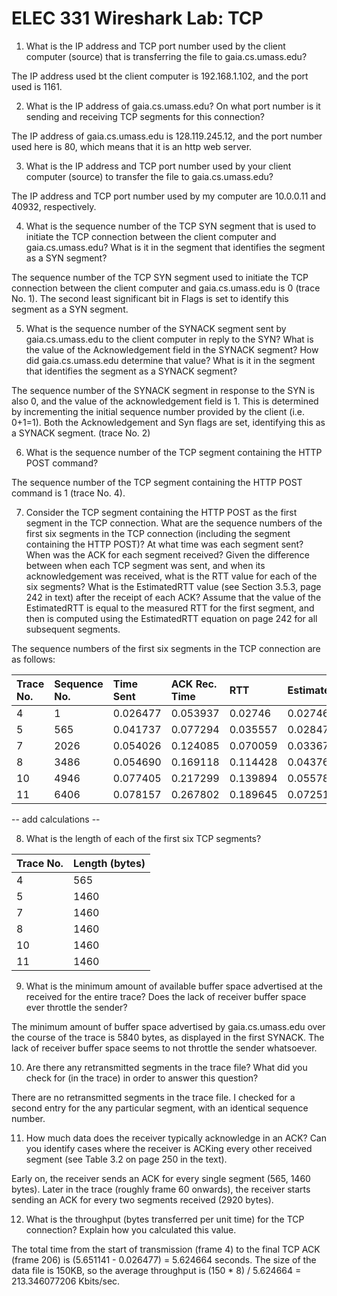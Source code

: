 # ELEC 331 Wireshark Lab: TCP

1. What is the IP address and TCP port number used by the client computer
(source) that is transferring the file to gaia.cs.umass.edu?

The IP address used bt the client computer is 192.168.1.102, and the port used
is 1161.

2. What is the IP address of gaia.cs.umass.edu? On what port number is it
sending and receiving TCP segments for this connection?

The IP address of gaia.cs.umass.edu is 128.119.245.12, and the port number used
here is 80, which means that it is an http web server.

3. What is the IP address and TCP port number used by your client computer
(source) to transfer the file to gaia.cs.umass.edu?

The IP address and TCP port number used by my computer are 10.0.0.11 and 40932,
respectively.

4. What is the sequence number of the TCP SYN segment that is used to initiate
the TCP connection between the client computer and gaia.cs.umass.edu? What is it
in the segment that identifies the segment as a SYN segment?

The sequence number of the TCP SYN segment used to initiate the TCP connection
between the client computer and gaia.cs.umass.edu is 0 (trace No. 1). The second
least significant bit in Flags is set to identify this segment as a SYN segment.

5. What is the sequence number of the SYNACK segment sent by gaia.cs.umass.edu
to the client computer in reply to the SYN? What is the value of the
Acknowledgement field in the SYNACK segment? How did gaia.cs.umass.edu
determine that value? What is it in the segment that identifies the segment as a
SYNACK segment?

The sequence number of the SYNACK segment in response to the SYN is also 0, and
the value of the acknowledgement field is 1. This is determined by incrementing
the initial sequence number provided by the client (i.e. 0+1=1). Both the
Acknowledgement and Syn flags are set, identifying this as a SYNACK segment.
(trace No. 2)

6. What is the sequence number of the TCP segment containing the HTTP POST
command?

The sequence number of the TCP segment containing the HTTP POST command is 1
(trace No. 4).

7. Consider the TCP segment containing the HTTP POST as the first segment in the
TCP connection. What are the sequence numbers of the first six segments in the
TCP connection (including the segment containing the HTTP POST)? At what
time was each segment sent? When was the ACK for each segment received?
Given the difference between when each TCP segment was sent, and when its
acknowledgement was received, what is the RTT value for each of the six
segments? What is the EstimatedRTT value (see Section 3.5.3, page 242 in
text) after the receipt of each ACK? Assume that the value of the
EstimatedRTT is equal to the measured RTT for the first segment, and then is
computed using the EstimatedRTT equation on page 242 for all subsequent
segments.

The sequence numbers of the first six segments in the TCP connection are as
follows:

| Trace No. | Sequence No. | Time Sent | ACK Rec. Time |   RTT    | EstimatedRTT |
| :-------- | :----------- | :-------- | :------------ | :------- | :----------- |
|     4     |        1     |  0.026477 |    0.053937   | 0.02746  |    0.02746   |
|     5     |      565     |  0.041737 |    0.077294   | 0.035557 |    0.028472  |
|     7     |     2026     |  0.054026 |    0.124085   | 0.070059 |    0.03367   |
|     8     |     3486     |  0.054690 |    0.169118   | 0.114428 |    0.043765  |
|    10     |     4946     |  0.077405 |    0.217299   | 0.139894 |    0.055781  |
|    11     |     6406     |  0.078157 |    0.267802   | 0.189645 |    0.072514  |

-- add calculations --

8. What is the length of each of the first six TCP segments?

| Trace No. | Length (bytes) |
| :-------- | :------------- |
|     4     |       565      |
|     5     |      1460      |
|     7     |      1460      |
|     8     |      1460      |
|    10     |      1460      |
|    11     |      1460      |

9. What is the minimum amount of available buffer space advertised at the received
for the entire trace? Does the lack of receiver buffer space ever throttle the
sender?

The minimum amount of buffer space advertised by gaia.cs.umass.edu over the
course of the trace is 5840 bytes, as displayed in the first SYNACK. The lack of
receiver buffer space seems to not throttle the sender whatsoever.


10. Are there any retransmitted segments in the trace file? What did you check for
(in the trace) in order to answer this question?

There are no retransmitted segments in the trace file. I checked for a second
entry for the any particular segment, with an identical sequence number.

11. How much data does the receiver typically acknowledge in an ACK? Can you
identify cases where the receiver is ACKing every other received segment (see
Table 3.2 on page 250 in the text).

Early on, the receiver sends an ACK for every single segment (565, 1460 bytes).
Later in the trace (roughly frame 60 onwards), the receiver starts sending an
ACK for every two segments received (2920 bytes).

12. What is the throughput (bytes transferred per unit time) for the TCP
connection? Explain how you calculated this value.

The total time from the start of transmission (frame 4) to the final TCP ACK
(frame 206) is (5.651141 - 0.026477) = 5.624664 seconds. The size of the data
file is 150KB, so the average throughput is
(150 * 8) / 5.624664 = 213.346077206 Kbits/sec.
